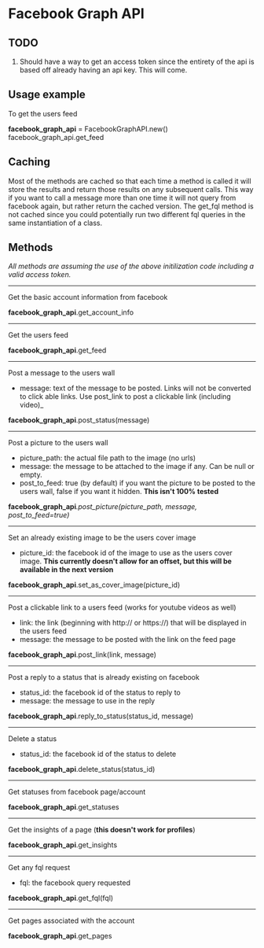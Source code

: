 # Facebook Graph API #

## TODO ##
1. Should have a way to get an access token since the entirety of the api is based off already having an api key. This will come.

## Usage example ##

To get the users feed

**facebook_graph_api** = FacebookGraphAPI.new(<access token>)  
facebook_graph_api.get_feed

## Caching ##

Most of the methods are cached so that each time a method is called it will store the results and return those results on any subsequent calls. This way if you want to call a message more than one time it will not query from facebook again, but rather return the cached version. The get_fql method is not cached since you could potentially run two different fql queries in the same instantiation of a class.

## Methods ##
_All methods are assuming the use of the above initilization code including a valid access token._  

- - -

Get the basic account information from facebook  

**facebook_graph_api**.get\_account\_info

- - -

Get the users feed  

**facebook_graph_api**.get\_feed

- - -

Post a message to the users wall  
*  message: text of the message to be posted. Links will not be converted to click able links. Use post_link to post a clickable link (including video)_  

**facebook_graph_api**.post\_status(message)

- - -

Post a picture to the users wall  
*  picture\_path: the actual file path to the image (no urls)  
*  message: the message to be attached to the image if any. Can be null or empty.  
*  post\_to\_feed: true (by default) if you want the picture to be posted to the users wall, false if you want it hidden. **This isn't 100% tested**  

**facebook_graph_api**_.post_picture(picture_path, message, post_to_feed=true)_

- - -

Set an already existing image to be the users cover image  
*  picture\_id: the facebook id of the image to use as the users cover image. **This currently doesn't allow for an offset, but this will be available in the next version**  

**facebook_graph_api**.set\_as\_cover\_image(picture\_id)

- - -

Post a clickable link to a users feed (works for youtube videos as well)  
*  link: the link (beginning with http:// or https://) that will be displayed in the users feed  
*  message: the message to be posted with the link on the feed page  

**facebook_graph_api**.post\_link(link, message)

- - - 

Post a reply to a status that is already existing on facebook
*  status\_id: the facebook id of the status to reply to  
*  message: the message to use in the reply  

**facebook_graph_api**.reply\_to\_status(status\_id, message)

- - - 

Delete a status  
*  status\_id: the facebook id of the status to delete  

**facebook_graph_api**.delete_status(status\_id)

- - - 

Get statuses from facebook page/account  

**facebook_graph_api**.get\_statuses

- - - 

Get the insights of a page (**this doesn't work for profiles**)  

**facebook_graph_api**.get\_insights

- - - 

Get any fql request  
*  fql: the facebook query requested  

**facebook_graph_api**.get\_fql(fql)

- - -

Get pages associated with the account  

**facebook_graph_api**.get\_pages